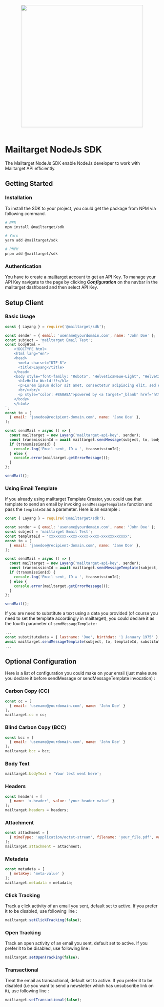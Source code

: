 <div align="center">
   <a href="https://mailtarget.co">
      <img width="400px" src="https://raw.githubusercontent.com/novando-mtarget/mailtarget-nodejs-sdk/master/assets/mailtarget.png" />
   </a>
   <br><br>
</div>

# Mailtarget NodeJs SDK

The Mailtarget NodeJs SDK enable NodeJs developer to work with Mailtarget API efficiently.

## Getting Started

### Installation
To install the SDK to your project, you could get the package from NPM via following command.
```sh
# NPM
npm install @mailtarget/sdk

# Yarn
yarn add @mailtarget/sdk

# PNPM
pnpm add @mailtarget/sdk
```

### Authentication
You have to create a [mailtarget](https://app.mailtarget.co/signup?ref=65e6cf4d63d7ae0008b3e4eb) account to get an API Key.
To manage your API Key navigate to the page by clicking ***Configuration*** on the navbar in the mailtarget dashboard
and then select API Key.

## Setup Client

### Basic Usage
```js
const { Layang } = require('@mailtarget/sdk');

const sender = { email: 'usename@yourdomain.com', name: 'John Doe' };
const subject = 'mailtarget Email Test';
const bodyHtml = `
    <!DOCTYPE html>
    <html lang="en">
    <head>
      <meta charset="UTF-8">
      <title>Layang</title>
    </head>
    <body style="font-family: "Roboto", "HelveticaNeue-Light", "Helvetica Neue Light", "Helvetica Neue", Helvetica, Arial, "Lucida Grande", sans-serif">
      <h1>Hello World!!!</h1>
      <p>Lorem ipsum dolor sit amet, consectetur adipiscing elit, sed do eiusmod tempor incididunt ut labore et dolore magna aliqua.</p>
      <br/><br/>
      <p style="color: #8A8A8A">powered by <a target="_blank" href="https://mailtarget.co" style="color: #8A8A8A">mailtarget</a></p>
    </body>
    </html>
`;
const to = [
  { email: 'janedoe@recipient-domain.com', name: 'Jane Doe' },
];

const sendMail = async () => {
  const mailtarget = new Layang('mailtarget-api-key', sender);
  const transmissionId = await mailtarget.sendMessage(subject, to, bodyHtml);
  if (transmissionId) {
    console.log('Email sent, ID = ', transmissionId);
  } else {
    console.error(mailtarget.getErrorMessage());
  }
};

sendMail();
```

### Using Email Template
If you already using mailtarget Template Creator,
you could use that template to send an email by invoking `sendMessageTempalate` function and pass the `templateId` as a parameter.
Here is an example :
```js
const { Layang } = require('@mailtarget/sdk');

const sender = { email: 'usename@yourdomain.com', name: 'John Doe' };
const subject = 'mailtarget Email Test';
const templateId = 'xxxxxxxx-xxxx-xxxx-xxxx-xxxxxxxxxxxx';
const to = [
  { email: 'janedoe@recipient-domain.com', name: 'Jane Doe' },
];

const sendMail = async () => {
  const mailtarget = new Layang('mailtarget-api-key', sender);
  const transmissionId = await mailtarget.sendMessageTemplate(subject, to, templateId);
  if (transmissionId) {
    console.log('Email sent, ID = ', transmissionId);
  } else {
    console.error(mailtarget.getErrorMessage());
  }
};

sendMail();
```

If you are need to substitute a text using a data you provided
(of course you need to set the template accordingly in mailtarget),
you could declare it as the fourth parameter of `sendMessageTemplate` :
```js
...
const substituteData = { lastname: 'Doe', birthdat: '1 January 1975' };
await mailtarget.sendMessageTemplate(subject, to, templateId, substituteData);
...
```

## Optional Configuration
Here is a list of configuration you could make on your email
(just make sure you declare it before sendMessage or sendMessageTemplate invocation) :

### Carbon Copy (CC)
```js
const cc = [
  { email: 'usename@yourdomain.com', name: 'John Doe' }
];
mailtarget.cc = cc;
```

### Blind Carbon Copy (BCC)
```js
const bcc = [
  { email: 'usename@yourdomain.com', name: 'John Doe' }
];
mailtarget.bcc = bcc;
```

### Body Text
```js
mailtarget.bodyText = 'Your text went here';
```

### Headers
```js
const headers = [
  { name: 'x-header', value: 'your header value' }
];
mailtarget.headers = headers;
```

### Attachment
```js
const attachment = [
  { mimeType: 'application/octet-stream', filename: 'your_file.pdf', value: 'some-value' }
];
mailtarget.attachment = attachment;
```

### Metadata
```js
const metadata = [
  { metaKey: 'meta-value' }
];
mailtarget.metadata = metadata;
```

### Click Tracking
Track a click activity of an email you sent, default set to active. If you prefer it to be disabled, use following line :
```js
mailtarget.setClickTracking(false);
```

### Open Tracking
Track an open activity of an email you sent, default set to active. If you prefer it to be disabled, use following line :
```js
mailtarget.setOpenTracking(false);
```

### Transactional
Treat the email as transactional, default set to active. If you prefer it to be disabled (i.e you want to send a newsletter which has unsubscribe link on it), use following line :
```js
mailtarget.setTransactional(false);
```
